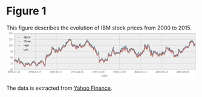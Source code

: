Figure 1
==========

This figure describes the evolution of IBM stock prices from 
2000 to 2015. 
![IBM](https://raw.githubusercontent.com/yangphysics/quantfinan/master/doc/IBM.png)

The data is extracted from 
[Yahoo Finance](http://finance.yahoo.com/).


